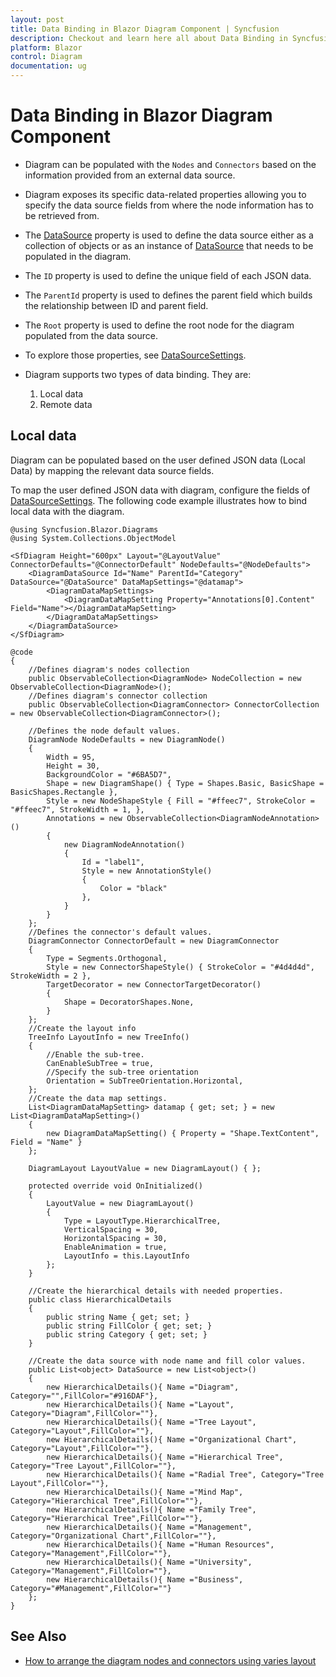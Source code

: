 ```yaml
---
layout: post
title: Data Binding in Blazor Diagram Component | Syncfusion
description: Checkout and learn here all about Data Binding in Syncfusion Blazor Diagram component and much more.
platform: Blazor
control: Diagram
documentation: ug
---
```


# Data Binding in Blazor Diagram Component

* Diagram can be populated with the `Nodes` and `Connectors` based on the information provided from an external data source.

* Diagram exposes its specific data-related properties allowing you to specify the data source fields from where the node information has to be retrieved from.

* The [DataSource](https://help.syncfusion.com/cr/blazor/Syncfusion.Blazor.Diagrams.DiagramDataSource.html#Syncfusion_Blazor_Diagrams_DiagramDataSource_DataSource) property is used to define the data source either as a collection of objects or as an instance of [DataSource](https://help.syncfusion.com/cr/blazor/Syncfusion.Blazor.Diagrams.DiagramDataSource.html#Syncfusion_Blazor_Diagrams_DiagramDataSource_DataSource) that needs to be populated in the diagram.

* The `ID` property is used to define the unique field of each JSON data.

* The `ParentId` property is used to defines the parent field which builds the relationship between ID and parent field.

* The `Root` property is used to define the root node for the diagram populated from the data source.

* To explore those properties, see [DataSourceSettings](https://help.syncfusion.com/cr/blazor/Syncfusion.Blazor.Diagrams.SfDiagram.html#Syncfusion_Blazor_Diagrams_SfDiagram_DataSourceSettings).

* Diagram supports two types of data binding. They are:

    1. Local data
    2. Remote data

## Local data

Diagram can be populated based on the user defined JSON data (Local Data) by mapping the relevant data source fields.

To map the user defined JSON data with diagram, configure the fields of [DataSourceSettings](https://help.syncfusion.com/cr/blazor/Syncfusion.Blazor.Diagrams.SfDiagram.html#Syncfusion_Blazor_Diagrams_SfDiagram_DataSourceSettings). The following code example illustrates how to bind local data with the diagram.

```cshtml
@using Syncfusion.Blazor.Diagrams
@using System.Collections.ObjectModel

<SfDiagram Height="600px" Layout="@LayoutValue" ConnectorDefaults="@ConnectorDefault" NodeDefaults="@NodeDefaults">
    <DiagramDataSource Id="Name" ParentId="Category" DataSource="@DataSource" DataMapSettings="@datamap">
        <DiagramDataMapSettings>
            <DiagramDataMapSetting Property="Annotations[0].Content" Field="Name"></DiagramDataMapSetting>
        </DiagramDataMapSettings>
    </DiagramDataSource>
</SfDiagram>

@code
{
    //Defines diagram's nodes collection
    public ObservableCollection<DiagramNode> NodeCollection = new ObservableCollection<DiagramNode>();
    //Defines diagram's connector collection
    public ObservableCollection<DiagramConnector> ConnectorCollection = new ObservableCollection<DiagramConnector>();

    //Defines the node default values.
    DiagramNode NodeDefaults = new DiagramNode()
    {
        Width = 95,
        Height = 30,
        BackgroundColor = "#6BA5D7",
        Shape = new DiagramShape() { Type = Shapes.Basic, BasicShape = BasicShapes.Rectangle },
        Style = new NodeShapeStyle { Fill = "#ffeec7", StrokeColor = "#ffeec7", StrokeWidth = 1, },
        Annotations = new ObservableCollection<DiagramNodeAnnotation>()
        {
            new DiagramNodeAnnotation()
            {
                Id = "label1",
                Style = new AnnotationStyle()
                {
                    Color = "black"
                },
            }
        }
    };
    //Defines the connector's default values.
    DiagramConnector ConnectorDefault = new DiagramConnector
    {
        Type = Segments.Orthogonal,
        Style = new ConnectorShapeStyle() { StrokeColor = "#4d4d4d", StrokeWidth = 2 },
        TargetDecorator = new ConnectorTargetDecorator()
        {
            Shape = DecoratorShapes.None,
        }
    };
    //Create the layout info
    TreeInfo LayoutInfo = new TreeInfo()
    {
        //Enable the sub-tree.
        CanEnableSubTree = true,
        //Specify the sub-tree orientation
        Orientation = SubTreeOrientation.Horizontal,
    };
    //Create the data map settings.
    List<DiagramDataMapSetting> datamap { get; set; } = new List<DiagramDataMapSetting>()
    {
        new DiagramDataMapSetting() { Property = "Shape.TextContent", Field = "Name" }
    };

    DiagramLayout LayoutValue = new DiagramLayout() { };

    protected override void OnInitialized()
    {
        LayoutValue = new DiagramLayout()
        {
            Type = LayoutType.HierarchicalTree,
            VerticalSpacing = 30,
            HorizontalSpacing = 30,
            EnableAnimation = true,
            LayoutInfo = this.LayoutInfo
        };
    }

    //Create the hierarchical details with needed properties.
    public class HierarchicalDetails
    {
        public string Name { get; set; }
        public string FillColor { get; set; }
        public string Category { get; set; }
    }
    
    //Create the data source with node name and fill color values.
    public List<object> DataSource = new List<object>()
    {
        new HierarchicalDetails(){ Name ="Diagram", Category="",FillColor="#916DAF"},
        new HierarchicalDetails(){ Name ="Layout", Category="Diagram",FillColor=""},
        new HierarchicalDetails(){ Name ="Tree Layout", Category="Layout",FillColor=""},
        new HierarchicalDetails(){ Name ="Organizational Chart", Category="Layout",FillColor=""},
        new HierarchicalDetails(){ Name ="Hierarchical Tree", Category="Tree Layout",FillColor=""},
        new HierarchicalDetails(){ Name ="Radial Tree", Category="Tree Layout",FillColor=""},
        new HierarchicalDetails(){ Name ="Mind Map", Category="Hierarchical Tree",FillColor=""},
        new HierarchicalDetails(){ Name ="Family Tree", Category="Hierarchical Tree",FillColor=""},
        new HierarchicalDetails(){ Name ="Management", Category="Organizational Chart",FillColor=""},
        new HierarchicalDetails(){ Name ="Human Resources", Category="Management",FillColor=""},
        new HierarchicalDetails(){ Name ="University", Category="Management",FillColor=""},
        new HierarchicalDetails(){ Name ="Business", Category="#Management",FillColor=""}
    };
}
```

## See Also

* [How to arrange the diagram nodes and connectors using varies layout](https://blazor.syncfusion.com/documentation/diagram-classic/layout/automatic-layout)
